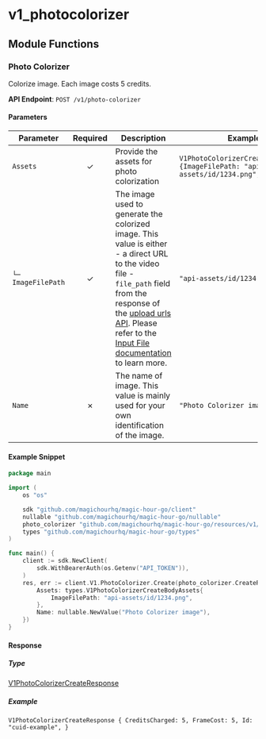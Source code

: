 # v1_photocolorizer

## Module Functions
### Photo Colorizer <a name="create"></a>

Colorize image. Each image costs 5 credits.

**API Endpoint**: `POST /v1/photo-colorizer`

#### Parameters

| Parameter | Required | Description | Example |
|-----------|:--------:|-------------|--------|
| `Assets` | ✓ | Provide the assets for photo colorization | `V1PhotoColorizerCreateBodyAssets {ImageFilePath: "api-assets/id/1234.png",}` |
| `└─ ImageFilePath` | ✓ | The image used to generate the colorized image. This value is either - a direct URL to the video file - `file_path` field from the response of the [upload urls API](https://docs.magichour.ai/api-reference/files/generate-asset-upload-urls).  Please refer to the [Input File documentation](https://docs.magichour.ai/api-reference/files/generate-asset-upload-urls#input-file) to learn more.  | `"api-assets/id/1234.png"` |
| `Name` | ✗ | The name of image. This value is mainly used for your own identification of the image. | `"Photo Colorizer image"` |

#### Example Snippet

```go
package main

import (
	os "os"

	sdk "github.com/magichourhq/magic-hour-go/client"
	nullable "github.com/magichourhq/magic-hour-go/nullable"
	photo_colorizer "github.com/magichourhq/magic-hour-go/resources/v1/photo_colorizer"
	types "github.com/magichourhq/magic-hour-go/types"
)

func main() {
	client := sdk.NewClient(
		sdk.WithBearerAuth(os.Getenv("API_TOKEN")),
	)
	res, err := client.V1.PhotoColorizer.Create(photo_colorizer.CreateRequest{
		Assets: types.V1PhotoColorizerCreateBodyAssets{
			ImageFilePath: "api-assets/id/1234.png",
		},
		Name: nullable.NewValue("Photo Colorizer image"),
	})
}

```

#### Response

##### Type
[V1PhotoColorizerCreateResponse](/types/v1_photo_colorizer_create_response.go)

##### Example
`V1PhotoColorizerCreateResponse {
CreditsCharged: 5,
FrameCost: 5,
Id: "cuid-example",
}`
<!-- CUSTOM DOCS START -->

<!-- CUSTOM DOCS END -->

